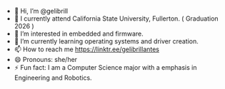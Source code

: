 - 👋 Hi, I’m @gelibrill
- 🐘 I currently attend California State University, Fullerton. ( Graduation 2026 )
- 👀 I’m interested in embedded and firmware.
- 🌱 I’m currently learning operating systems and driver creation.
- 📫 How to reach me https://linktr.ee/gelibrillantes
- 😄 Pronouns: she/her
- ⚡ Fun fact: I am a Computer Science major with a emphasis in Engineering and Robotics.

<!---
gelibrill/gelibrill is a ✨ special ✨ repository because its `README.md` (this file) appears on your GitHub profile.
You can click the Preview link to take a look at your changes.
--->
